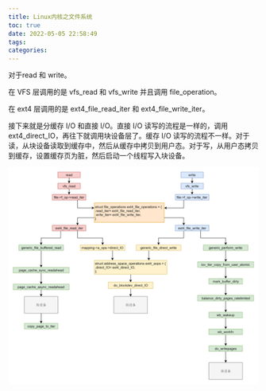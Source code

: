 ```yaml
---
title: Linux内核之文件系统
toc: true
date: 2022-05-05 22:58:49
tags:
categories:
---
```


<!--more-->

对于read 和 write。

在 VFS 层调用的是 vfs_read 和 vfs_write 并且调用 file_operation。

在 ext4 层调用的是 ext4_file_read_iter 和 ext4_file_write_iter。

接下来就是分缓存 I/O 和直接 I/O。直接 I/O 读写的流程是一样的，调用 ext4_direct_IO，再往下就调用块设备层了。缓存 I/O 读写的流程不一样。对于读，从块设备读取到缓存中，然后从缓存中拷贝到用户态。对于写，从用户态拷贝到缓存，设置缓存页为脏，然后启动一个线程写入块设备。

![img](Linux内核之文件系统/0c49a870b9e6441381fec8d9bf3dee65.png)

